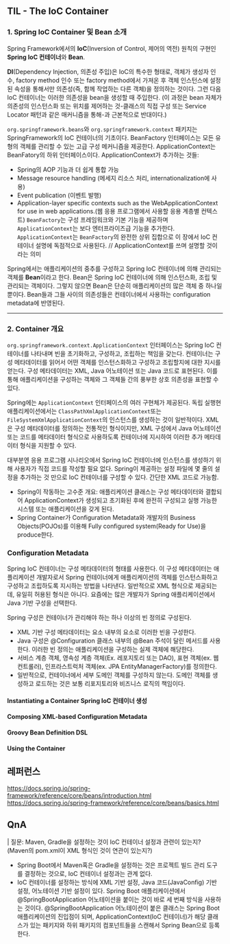 ## TIL - The IoC Container

### 1. Spring IoC Container 및 Bean 소개

Spring Framework에서의 **IoC**(Inversion of Control, 제어의 역전) 원칙의 구현인 **Spring IoC 컨테이너**와 **Bean**.

**DI**(Dependency Injection, 의존성 주입)은 IoC의 특수한 형태로, 객체가 생성자 인수, factory method 인수 또는 factory method에서 가져온 후 객체 인스턴스에 설정된 속성을 통해서만 의존성(즉, 함께 작업하는 다른 객체)을 정의하는 것이다. 그런 다음 IoC 컨테이너는 이러한 의존성을 bean을 생성할 때 주입한다.
(이 과정은 bean 자체가 의존성의 인스턴스화 또는 위치를 제어하는 것-클래스의 직접 구성 또는 Service Locator 패턴과 같은 매커니즘을 통해-과 근본적으로 반대이다.)

`org.springframework.beans`와 `org.springframework.context` 패키지는 SpringFramework의 IoC 컨테이너의 기초이다.
BeanFactory 인터페이스는 모든 유형의 객체를 관리할 수 있는 고급 구성 메커니즘을 제공한다.
ApplicationContext는 BeanFatory의 하위 인터페이스이다. ApplicationContext가 추가하는 것들:
* Spring의 AOP 기능과 더 쉽게 통합 가능
* Message resource handling (메세지 리소스 처리, internationalization에 사용)
* Event publication (이벤트 발행)
* Application-layer specific contexts such as the WebApplicationContext for use in web applications.(웹 응용 프로그램에서 사용할 응용 계층별 컨텍스트)
`BeanFactory`는 구성 프레임워크와 기본 기능을 제공하며 `ApplicationContext`는 보다 엔터프라이즈급 기능을 추가한다. `ApplicationContext`는 `BeanFactory`의 완전한 상위 집합으로 이 장에서 IoC 컨테이너 설명에 독점적으로 사용된다. // ApplicationContext를 쓰며 설명할 것이라는 의미

Spring에서는 애플리케이션의 중추를 구성하고 Spring IoC 컨테이너에 의해 관리되는 객체를 **Bean**이라고 한다. Bean은 Spring IoC 컨테이너에 의해 인스턴스화, 조립 및 관리되는 객체이다. 그렇지 않으면 Bean은 단순히 애플리케이션의 많은 객체 중 하나일 뿐이다. Bean들과 그들 사이의 의존성들은 컨테이너에서 사용하는 configuration metadata에 반영된다.

---

### 2. Container 개요
`org.springframework.context.ApplicationContext` 인터페이스는 Spring IoC 컨테이너를 나타내며 빈을 초기화하고, 구성하고, 조립하는 책임을 갖는다.
컨테이너는 구성 메타데이터를 읽어서 어떤 객체를 인스턴스화하고 구성하고 조립할지에 대한 지시를 얻는다.
구성 메타데이터는 XML, Java 어노테이션 또는 Java 코드로 표현된다.
이를 통해 애플리케이션을 구성하는 객체와 그 객체들 간의 풍부한 상호 의존성을 표현할 수 있다.

Spring에는 `ApplicationContext` 인터페이스의 여러 구현체가 제공된다. 독립 실행현 애플리케이션에서는 `ClassPathXmlApplicationContext`또는 `FileSystemXmlApplicationContext`의 인스턴스를 생성하는 것이 일반적이다.
XML은 구성 메타데이터를 정의하는 전통적인 형식이지만, XML 구성에서 Java 어노테이션 또는 코드를 메타데이터 형식으로 사용하도록 컨테이너에 지시하여 이러한 추가 메타데이터 형식을 지원할 수 있다.

대부분엔 응용 프로그램 시나리오에서 Spring IoC 컨테이너에 인스턴스를 생성하기 위해 사용자가 직접 코드를 작성할 필요 없다. Spring이 제공하는 설정 파일에 몇 줄의 설정을 추가하는 것 만으로 IoC 컨테이너를 구성할 수 있다. 간단한 XML 코드로 가능함.

* Spring이 작동하는 고수준 개요: 애플리케이션 클래스는 구성 메타데이터와 결합되어 ApplicationContext가 생성되고 초기화된 후에 완전히 구성되고 실행 가능한 시스템 또는 애플리케이션을 갖게 된다.
* Spring Container가 Configuration Metadata와 개발자의 Business Objects(POJOs)를 이용해 Fully configured system(Ready for Use)을 produce한다.

### Configuration Metadata
Spring IoC 컨테이너는 구성 메타데이터의 형태를 사용한다. 이 구성 메타데이터는 애플리케이션 개발자로서 Spring 컨테이너에게 애플리케이션의 객체를 인스턴스화하고 구성하고 조립하도록 지시하는 방법을 나타낸다.
일반적으로 XML 형식으로 제공되는데, 유일히 허용된 형식은 아니다. 요즘에는 많은 개발자가 Spring 애플리케이션에서 Java 기반 구성을 선택한다.

Spring 구성은 컨테이너가 관리해야 하는 하나 이상의 빈 정의로 구성된다.
- XML 기반 구성 메타데이터는 <beans/> 요소 내부의 <bean/> 요소로 이러한 빈을 구성한다.
- Java 구성은 @Configuration 클래스 내부의 @Bean 주석이 달린 메서드를 사용한다.
이러한 빈 정의는 애플리케이션을 구성하는 실제 객체에 해당한다.
- 서비스 계층 객체, 영속성 계층 객체(Ex. 레포지토리 또는 DAO), 표현 객체(ex. 웹 컨트롤러), 인프라스트럭처 객체(ex. JPA EntityManagerFactory)를 정의한다.
- 일반적으로, 컨테이너에서 세부 도메인 객체를 구성하지 않는다. 도메인 객체를 생성하고 로드하는 것은 보통 리포지토리와 비즈니스 로직의 책임이다.


#### Instantiating a Container Spring IoC 컨테이너 생성
#### Composing XML-based Configuration Metadata
#### Groovy Bean Definition DSL
#### Using the Container

## 레퍼런스
https://docs.spring.io/spring-framework/reference/core/beans/introduction.html <br>
https://docs.spring.io/spring-framework/reference/core/beans/basics.html

## QnA
| 질문: Maven, Gradle을 설정하는 것이 IoC 컨테이너 설정과 관련이 있는지? (Maven의 pom.xml이 XML 형식인 것이 연관이 있는지?)
* Spring Boot에서 Maven혹은 Gradle을 설정하는 것은 프로젝트 빌드 관리 도구를 결정하는 것으로, IoC 컨테이너 설정과는 관계 없다.
* IoC 컨테이너를 설정하는 방식에 XML 기반 설정, Java 코드(JavaConfig) 기반 설정, 어노테이션 기반 설정이 있다. Spring Boot 애플리케이션에서 @SpringBootApplication 어노테이션을 붙이는 것이 바로 세 번째 방식을 사용하는 것이다. @SpringBootApplication 어노테이션이 붙은 클래스는 Spring Boot 애플리케이션의 진입점이 되며, ApplicationContext(IoC 컨테이너)가 해당 클래스가 있는 패키지와 하위 패키지의 컴포넌트들을 스캔해서 Spring Bean으로 등록한다.
